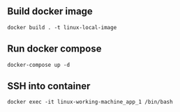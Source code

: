## Build docker image

```
docker build . -t linux-local-image
```

## Run docker compose

```
docker-compose up -d
```

## SSH into container
```
docker exec -it linux-working-machine_app_1 /bin/bash
```

